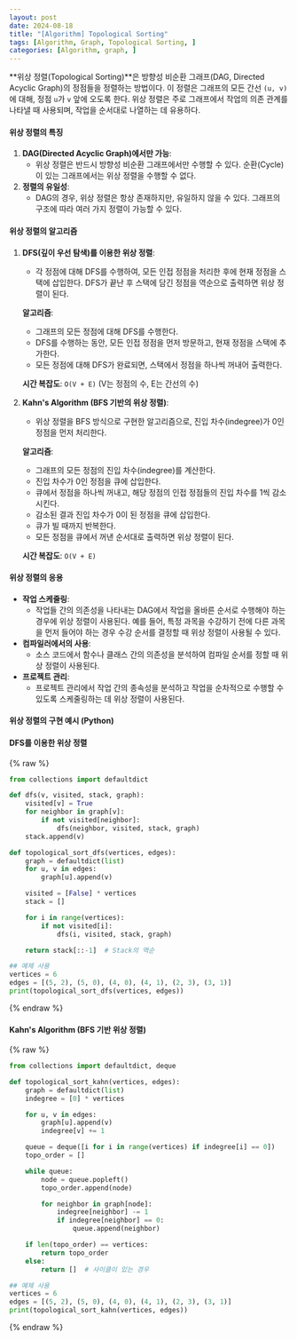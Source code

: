 ```yaml
---
layout: post
date: 2024-08-18
title: "[Algorithm] Topological Sorting"
tags: [Algorithm, Graph, Topological Sorting, ]
categories: [Algorithm, graph, ]
---
```



**위상 정렬(Topological Sorting)**은 방향성 비순환 그래프(DAG, Directed Acyclic Graph)의 정점들을 정렬하는 방법이다. 이 정렬은 그래프의 모든 간선 `(u, v)`에 대해, 정점 `u`가 `v` 앞에 오도록 한다. 위상 정렬은 주로 그래프에서 작업의 의존 관계를 나타낼 때 사용되며, 작업을 순서대로 나열하는 데 유용하다.


#### **위상 정렬의 특징**

1. **DAG(Directed Acyclic Graph)에서만 가능**:
	- 위상 정렬은 반드시 방향성 비순환 그래프에서만 수행할 수 있다. 순환(Cycle)이 있는 그래프에서는 위상 정렬을 수행할 수 없다.
2. **정렬의 유일성**:
	- DAG의 경우, 위상 정렬은 항상 존재하지만, 유일하지 않을 수 있다. 그래프의 구조에 따라 여러 가지 정렬이 가능할 수 있다.

#### **위상 정렬의 알고리즘**

1. **DFS(깊이 우선 탐색)를 이용한 위상 정렬**:
	- 각 정점에 대해 DFS를 수행하여, 모든 인접 정점을 처리한 후에 현재 정점을 스택에 삽입한다. DFS가 끝난 후 스택에 담긴 정점을 역순으로 출력하면 위상 정렬이 된다.

	**알고리즘**:

	- 그래프의 모든 정점에 대해 DFS를 수행한다.
	- DFS를 수행하는 동안, 모든 인접 정점을 먼저 방문하고, 현재 정점을 스택에 추가한다.
	- 모든 정점에 대해 DFS가 완료되면, 스택에서 정점을 하나씩 꺼내어 출력한다.

	**시간 복잡도**: `O(V + E)` (V는 정점의 수, E는 간선의 수)

2. **Kahn's Algorithm (BFS 기반의 위상 정렬)**:
	- 위상 정렬을 BFS 방식으로 구현한 알고리즘으로, 진입 차수(indegree)가 0인 정점을 먼저 처리한다.

	**알고리즘**:

	- 그래프의 모든 정점의 진입 차수(indegree)를 계산한다.
	- 진입 차수가 0인 정점을 큐에 삽입한다.
	- 큐에서 정점을 하나씩 꺼내고, 해당 정점의 인접 정점들의 진입 차수를 1씩 감소시킨다.
	- 감소된 결과 진입 차수가 0이 된 정점을 큐에 삽입한다.
	- 큐가 빌 때까지 반복한다.
	- 모든 정점을 큐에서 꺼낸 순서대로 출력하면 위상 정렬이 된다.

	**시간 복잡도**: `O(V + E)`


#### **위상 정렬의 응용**

- **작업 스케줄링**:
	- 작업들 간의 의존성을 나타내는 DAG에서 작업을 올바른 순서로 수행해야 하는 경우에 위상 정렬이 사용된다. 예를 들어, 특정 과목을 수강하기 전에 다른 과목을 먼저 들어야 하는 경우 수강 순서를 결정할 때 위상 정렬이 사용될 수 있다.
- **컴파일러에서의 사용**:
	- 소스 코드에서 함수나 클래스 간의 의존성을 분석하여 컴파일 순서를 정할 때 위상 정렬이 사용된다.
- **프로젝트 관리**:
	- 프로젝트 관리에서 작업 간의 종속성을 분석하고 작업을 순차적으로 수행할 수 있도록 스케줄링하는 데 위상 정렬이 사용된다.

#### **위상 정렬의 구현 예시 (Python)**


#### **DFS를 이용한 위상 정렬**



{% raw %}
```python
from collections import defaultdict

def dfs(v, visited, stack, graph):
    visited[v] = True
    for neighbor in graph[v]:
        if not visited[neighbor]:
            dfs(neighbor, visited, stack, graph)
    stack.append(v)

def topological_sort_dfs(vertices, edges):
    graph = defaultdict(list)
    for u, v in edges:
        graph[u].append(v)

    visited = [False] * vertices
    stack = []

    for i in range(vertices):
        if not visited[i]:
            dfs(i, visited, stack, graph)

    return stack[::-1]  # Stack의 역순

## 예제 사용
vertices = 6
edges = [(5, 2), (5, 0), (4, 0), (4, 1), (2, 3), (3, 1)]
print(topological_sort_dfs(vertices, edges))
```
{% endraw %}



#### **Kahn's Algorithm (BFS 기반 위상 정렬)**



{% raw %}
```python
from collections import defaultdict, deque

def topological_sort_kahn(vertices, edges):
    graph = defaultdict(list)
    indegree = [0] * vertices

    for u, v in edges:
        graph[u].append(v)
        indegree[v] += 1

    queue = deque([i for i in range(vertices) if indegree[i] == 0])
    topo_order = []

    while queue:
        node = queue.popleft()
        topo_order.append(node)

        for neighbor in graph[node]:
            indegree[neighbor] -= 1
            if indegree[neighbor] == 0:
                queue.append(neighbor)

    if len(topo_order) == vertices:
        return topo_order
    else:
        return []  # 사이클이 있는 경우

## 예제 사용
vertices = 6
edges = [(5, 2), (5, 0), (4, 0), (4, 1), (2, 3), (3, 1)]
print(topological_sort_kahn(vertices, edges))
```
{% endraw %}


